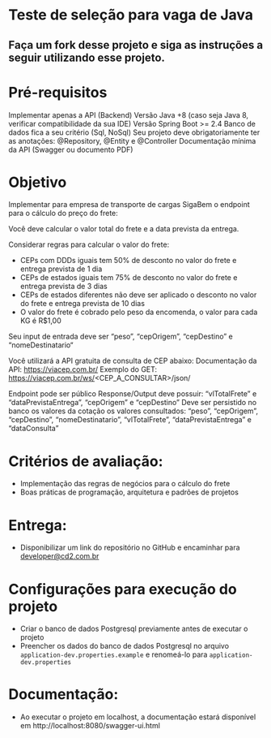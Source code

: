 # Teste de seleção para vaga de Java

## Faça um fork desse projeto e siga as instruções a seguir utilizando esse projeto.

# Pré-requisitos

Implementar apenas a API (Backend)
Versão Java +8 (caso seja Java 8, verificar compatibilidade da sua IDE)
Versão Spring Boot >= 2.4
Banco de dados fica a seu critério (Sql, NoSql)
Seu projeto deve obrigatoriamente ter as anotações: @Repository, @Entity e @Controller
Documentação mínima da API (Swagger ou documento PDF)

# Objetivo
Implementar para empresa de transporte de cargas SigaBem o endpoint para o cálculo do preço do frete:

Você deve calcular o valor total do frete e a data prevista da entrega.

Considerar regras para calcular o valor do frete:
 * CEPs com DDDs iguais tem 50% de desconto no valor do frete e entrega prevista de 1 dia
 * CEPs de estados iguais tem 75% de desconto no valor do frete e entrega prevista de 3 dias
 * CEPs de estados diferentes não deve ser aplicado o desconto no valor do frete e entrega prevista de 10 dias
 * O valor do frete é cobrado pelo peso da encomenda, o valor para cada KG é R$1,00

Seu input de entrada deve ser “peso”, “cepOrigem”, “cepDestino” e “nomeDestinatario“

Você utilizará a API gratuita de consulta de CEP abaixo: 
Documentação da API: https://viacep.com.br/
Exemplo do GET: https://viacep.com.br/ws/<CEP_A_CONSULTAR>/json/

Endpoint pode ser público
Response/Output deve possuir: “vlTotalFrete” e “dataPrevistaEntrega”, “cepOrigem” e “cepDestino”
Deve ser persistido no banco os valores da cotação os valores consultados: “peso”, “cepOrigem”, “cepDestino”, “nomeDestinatario”, “vlTotalFrete”, “dataPrevistaEntrega” e “dataConsulta”



# Critérios de avaliação:
 * Implementação das regras de negócios para o cálculo do frete
 * Boas práticas de programação, arquitetura  e padrões de projetos

# Entrega: 
 * Disponibilizar um link do repositório no GitHub e encaminhar para developer@cd2.com.br

# Configurações para execução do projeto
 * Criar o banco de dados Postgresql previamente antes de executar o projeto
 * Preencher os dados do banco de dados Postgresql no arquivo ```application-dev.properties.example``` e renomeá-lo para ```application-dev.properties```

# Documentação:
 * Ao executar o projeto em localhost, a documentação estará disponível em http://localhost:8080/swagger-ui.html

